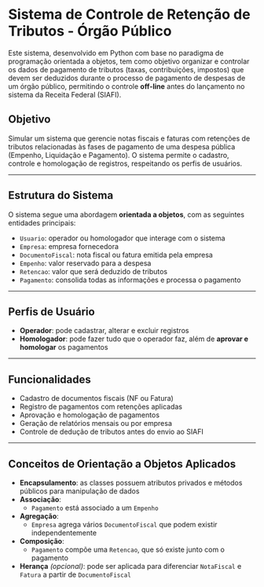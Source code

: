 # Sistema de Controle de Retenção de Tributos - Órgão Público

Este sistema, desenvolvido em Python com base no paradigma de programação orientada a objetos, tem como objetivo organizar e controlar os dados de pagamento de tributos (taxas, contribuições, impostos) que devem ser deduzidos durante o processo de pagamento de despesas de um órgão público, permitindo o controle **off-line** antes do lançamento no sistema da Receita Federal (SIAFI).

## Objetivo

Simular um sistema que gerencie notas fiscais e faturas com retenções de tributos relacionadas às fases de pagamento de uma despesa pública (Empenho, Liquidação e Pagamento). O sistema permite o cadastro, controle e homologação de registros, respeitando os perfis de usuários.

---

## Estrutura do Sistema

O sistema segue uma abordagem **orientada a objetos**, com as seguintes entidades principais:

- `Usuario`: operador ou homologador que interage com o sistema
- `Empresa`: empresa fornecedora
- `DocumentoFiscal`: nota fiscal ou fatura emitida pela empresa
- `Empenho`: valor reservado para a despesa
- `Retencao`: valor que será deduzido de tributos
- `Pagamento`: consolida todas as informações e processa o pagamento

---

## Perfis de Usuário

- **Operador**: pode cadastrar, alterar e excluir registros
- **Homologador**: pode fazer tudo que o operador faz, além de **aprovar e homologar** os pagamentos

---

## Funcionalidades

- Cadastro de documentos fiscais (NF ou Fatura)
- Registro de pagamentos com retenções aplicadas
- Aprovação e homologação de pagamentos
- Geração de relatórios mensais ou por empresa
- Controle de dedução de tributos antes do envio ao SIAFI

---

## Conceitos de Orientação a Objetos Aplicados

- **Encapsulamento**: as classes possuem atributos privados e métodos públicos para manipulação de dados
- **Associação**: 
  - `Pagamento` está associado a um `Empenho`
- **Agregação**: 
  - `Empresa` agrega vários `DocumentoFiscal` que podem existir independentemente
- **Composição**: 
  - `Pagamento` compõe uma `Retencao`, que só existe junto com o pagamento
- **Herança** *(opcional)*: pode ser aplicada para diferenciar `NotaFiscal` e `Fatura` a partir de `DocumentoFiscal`


